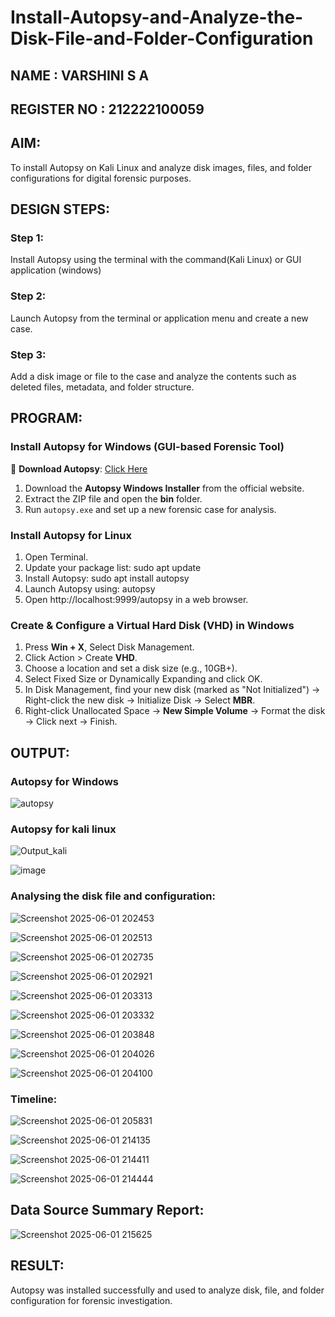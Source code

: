# Install-Autopsy-and-Analyze-the-Disk-File-and-Folder-Configuration

## NAME : VARSHINI S A
## REGISTER NO : 212222100059


## AIM:
To install Autopsy on Kali Linux and analyze disk images, files, and folder configurations for digital forensic purposes.

## DESIGN STEPS:
### Step 1:
Install Autopsy using the terminal with the command(Kali Linux) or GUI application (windows)

### Step 2:
Launch Autopsy from the terminal or application menu and create a new case.

### Step 3:
Add a disk image or file to the case and analyze the contents such as deleted files, metadata, and folder structure.

## PROGRAM:
### **Install Autopsy for Windows (GUI-based Forensic Tool)**
🔗 **Download Autopsy**: [Click Here](https://www.autopsy.com/download/)  
1. Download the **Autopsy Windows Installer** from the official website.  
2. Extract the ZIP file and open the **bin** folder.  
3. Run `autopsy.exe` and set up a new forensic case for analysis.

### **Install Autopsy for Linux**
1. Open Terminal.
2. Update your package list: sudo apt update
3. Install Autopsy: sudo apt install autopsy
4. Launch Autopsy using: autopsy
5. Open http://localhost:9999/autopsy in a web browser.

### **Create & Configure a Virtual Hard Disk (VHD) in Windows**

1. Press **Win + X**, Select Disk Management.
2. Click Action > Create **VHD**.
3. Choose a location and set a disk size (e.g., 10GB+).
4. Select Fixed Size or Dynamically Expanding and click OK.
5. In Disk Management, find your new disk (marked as "Not Initialized") -> Right-click the new disk → Initialize Disk → Select **MBR**.
6. Right-click Unallocated Space → **New Simple Volume** → Format the disk -> Click next → Finish.


## OUTPUT:
### Autopsy for Windows
![autopsy](https://github.com/user-attachments/assets/2f5bc402-c133-43e3-8b46-75e30d7a986d)

### Autopsy for kali linux
![Output_kali](https://github.com/user-attachments/assets/a668ff40-c619-4f3e-b59a-89b2bc99c985)

![image](https://github.com/user-attachments/assets/7f6280b0-b50c-497d-84fc-b42a39450ffa)

### Analysing the disk file and configuration:
![Screenshot 2025-06-01 202453](https://github.com/user-attachments/assets/a81ac53e-2924-4815-9eb0-2744348c9bc7)

![Screenshot 2025-06-01 202513](https://github.com/user-attachments/assets/d69e9cef-a65e-4fdb-900f-f44cdbdac1d6)

![Screenshot 2025-06-01 202735](https://github.com/user-attachments/assets/41287980-b160-47f1-9e11-f99d76d06f09)

![Screenshot 2025-06-01 202921](https://github.com/user-attachments/assets/b3712a17-00df-41df-92db-9aea375efd2c)

![Screenshot 2025-06-01 203313](https://github.com/user-attachments/assets/e89a0003-9a30-4a06-9991-ed22e42b991c)

![Screenshot 2025-06-01 203332](https://github.com/user-attachments/assets/e0ae9cf3-759b-45b5-b184-1c6323d3ca99)

![Screenshot 2025-06-01 203848](https://github.com/user-attachments/assets/0ea04382-1690-49db-b96e-5cfb17605721)

![Screenshot 2025-06-01 204026](https://github.com/user-attachments/assets/676a00ae-ec94-449f-9558-ed79302911e3)

![Screenshot 2025-06-01 204100](https://github.com/user-attachments/assets/481d902b-2a95-4ebd-a637-1e37ef09d724)


### Timeline:
![Screenshot 2025-06-01 205831](https://github.com/user-attachments/assets/55021b3b-de2e-475e-85d3-cf68999ae4b0)

![Screenshot 2025-06-01 214135](https://github.com/user-attachments/assets/0de2a11f-469c-47bd-8a87-4f5cb450309f)

![Screenshot 2025-06-01 214411](https://github.com/user-attachments/assets/427a9a36-1cab-4b62-9792-2284e91bac9f)

![Screenshot 2025-06-01 214444](https://github.com/user-attachments/assets/0d71fd90-db40-46f0-87c1-da7b3af3b307)




## Data Source Summary Report:
![Screenshot 2025-06-01 215625](https://github.com/user-attachments/assets/d4edcecc-beb4-43f3-b8da-81d0ab080cb4)



## RESULT:
Autopsy was installed successfully and used to analyze disk, file, and folder configuration for forensic investigation.
